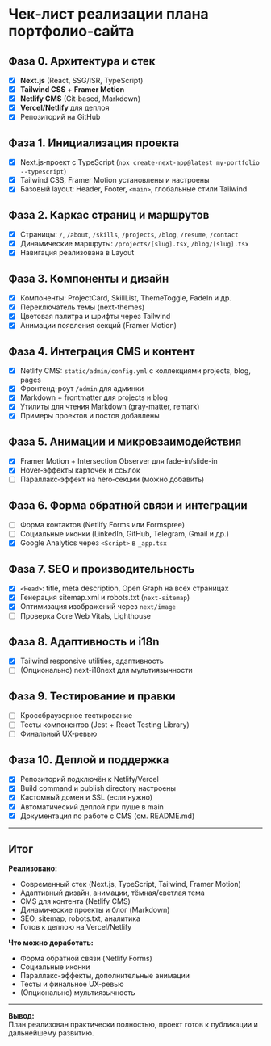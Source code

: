 # Чек‑лист реализации плана портфолио‑сайта

## Фаза 0. Архитектура и стек

- [x] **Next.js** (React, SSG/ISR, TypeScript)
- [x] **Tailwind CSS** + **Framer Motion**
- [x] **Netlify CMS** (Git‑based, Markdown)
- [x] **Vercel/Netlify** для деплоя
- [x] Репозиторий на GitHub

## Фаза 1. Инициализация проекта

- [x] Next.js‑проект с TypeScript (`npx create-next-app@latest my-portfolio --typescript`)
- [x] Tailwind CSS, Framer Motion установлены и настроены
- [x] Базовый layout: Header, Footer, `<main>`, глобальные стили Tailwind

## Фаза 2. Каркас страниц и маршрутов

- [x] Страницы: `/`, `/about`, `/skills`, `/projects`, `/blog`, `/resume`, `/contact`
- [x] Динамические маршруты: `/projects/[slug].tsx`, `/blog/[slug].tsx`
- [x] Навигация реализована в Layout

## Фаза 3. Компоненты и дизайн

- [x] Компоненты: ProjectCard, SkillList, ThemeToggle, FadeIn и др.
- [x] Переключатель темы (next-themes)
- [x] Цветовая палитра и шрифты через Tailwind
- [x] Анимации появления секций (Framer Motion)

## Фаза 4. Интеграция CMS и контент

- [x] Netlify CMS: `static/admin/config.yml` с коллекциями projects, blog, pages
- [x] Фронтенд-роут `/admin` для админки
- [x] Markdown + frontmatter для projects и blog
- [x] Утилиты для чтения Markdown (gray-matter, remark)
- [x] Примеры проектов и постов добавлены

## Фаза 5. Анимации и микровзаимодействия

- [x] Framer Motion + Intersection Observer для fade-in/slide-in
- [x] Hover‑эффекты карточек и ссылок
- [ ] Параллакс‑эффект на hero‑секции (можно добавить)

## Фаза 6. Форма обратной связи и интеграции

- [ ] Форма контактов (Netlify Forms или Formspree)
- [ ] Социальные иконки (LinkedIn, GitHub, Telegram, Gmail и др.)
- [x] Google Analytics через `<Script>` в `_app.tsx`

## Фаза 7. SEO и производительность

- [x] `<Head>`: title, meta description, Open Graph на всех страницах
- [x] Генерация sitemap.xml и robots.txt (`next-sitemap`)
- [x] Оптимизация изображений через `next/image`
- [ ] Проверка Core Web Vitals, Lighthouse

## Фаза 8. Адаптивность и i18n

- [x] Tailwind responsive utilities, адаптивность
- [ ] (Опционально) next-i18next для мультиязычности

## Фаза 9. Тестирование и правки

- [ ] Кроссбраузерное тестирование
- [ ] Тесты компонентов (Jest + React Testing Library)
- [ ] Финальный UX‑ревью

## Фаза 10. Деплой и поддержка

- [x] Репозиторий подключён к Netlify/Vercel
- [x] Build command и publish directory настроены
- [x] Кастомный домен и SSL (если нужно)
- [x] Автоматический деплой при пуше в main
- [x] Документация по работе с CMS (см. README.md)

---

## Итог

**Реализовано:**  
- Современный стек (Next.js, TypeScript, Tailwind, Framer Motion)
- Адаптивный дизайн, анимации, тёмная/светлая тема
- CMS для контента (Netlify CMS)
- Динамические проекты и блог (Markdown)
- SEO, sitemap, robots.txt, аналитика
- Готов к деплою на Vercel/Netlify

**Что можно доработать:**  
- Форма обратной связи (Netlify Forms)
- Социальные иконки
- Параллакс-эффекты, дополнительные анимации
- Тесты и финальное UX‑ревью
- (Опционально) мультиязычность

---

**Вывод:**  
План реализован практически полностью, проект готов к публикации и дальнейшему развитию.
